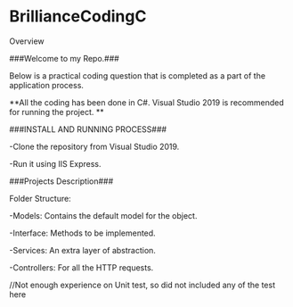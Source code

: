 # BrillianceCodingC

Overview

###Welcome to my Repo.###

Below is a practical coding question that is completed as a part of the application process.

**All the coding has been done in C#. Visual Studio 2019 is recommended for running the project. **

###INSTALL AND RUNNING PROCESS###

-Clone the repository from Visual Studio 2019.

-Run it using IIS Express.

###Projects Description###

Folder Structure:

-Models: Contains the default model for the object.

-Interface: Methods to be implemented.

-Services: An extra layer of abstraction.

-Controllers: For all the HTTP requests.

//Not enough experience on Unit test, so did not included any of the test here
